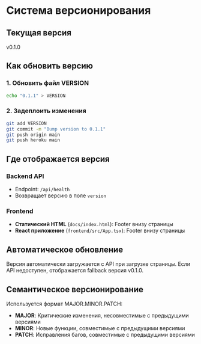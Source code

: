 # Система версионирования

## Текущая версия
v0.1.0

## Как обновить версию

### 1. Обновить файл VERSION
```bash
echo "0.1.1" > VERSION
```

### 2. Задеплоить изменения
```bash
git add VERSION
git commit -m "Bump version to 0.1.1"
git push origin main
git push heroku main
```

## Где отображается версия

### Backend API
- Endpoint: `/api/health`
- Возвращает версию в поле `version`

### Frontend
- **Статический HTML** (`docs/index.html`): Footer внизу страницы
- **React приложение** (`frontend/src/App.tsx`): Footer внизу страницы

## Автоматическое обновление
Версия автоматически загружается с API при загрузке страницы. Если API недоступен, отображается fallback версия v0.1.0.

## Семантическое версионирование
Используется формат MAJOR.MINOR.PATCH:
- **MAJOR**: Критические изменения, несовместимые с предыдущими версиями
- **MINOR**: Новые функции, совместимые с предыдущими версиями  
- **PATCH**: Исправления багов, совместимые с предыдущими версиями 